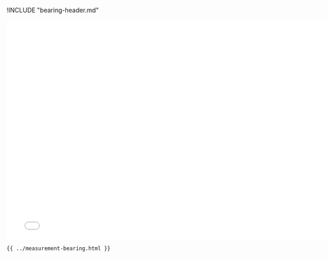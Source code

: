 !INCLUDE "bearing-header.md"

<iframe src="../../measurement-bearing.html" width="770" height="500" frameBorder="0" seamless="seamless">
</iframe>

```html
{{ ../measurement-bearing.html }}
```
